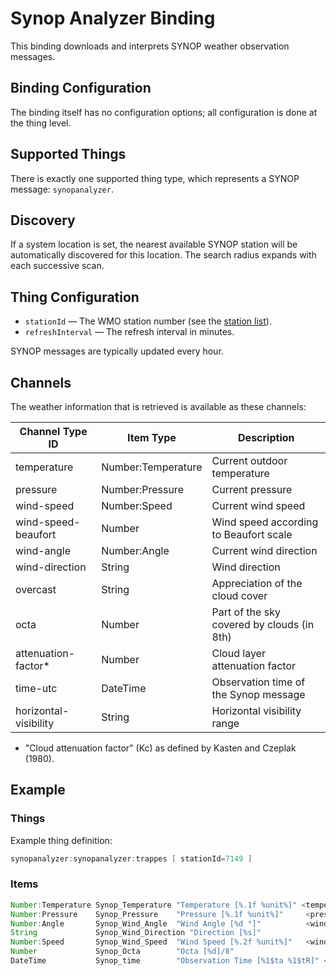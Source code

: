 # Synop Analyzer Binding

This binding downloads and interprets SYNOP weather observation messages.

## Binding Configuration

The binding itself has no configuration options; all configuration is done at the thing level.

## Supported Things

There is exactly one supported thing type, which represents a SYNOP message: `synopanalyzer`.

## Discovery

If a system location is set, the nearest available SYNOP station will be automatically discovered for this location.
The search radius expands with each successive scan.

## Thing Configuration

- `stationId` — The WMO station number (see the [station list](https://www.ogimet.com/gsynop_nav.phtml.en)).
- `refreshInterval` — The refresh interval in minutes.

SYNOP messages are typically updated every hour.

## Channels

The weather information that is retrieved is available as these channels:

| Channel Type ID       | Item Type          | Description                                |
|-----------------------|--------------------|--------------------------------------------|
| temperature           | Number:Temperature | Current outdoor temperature                |
| pressure              | Number:Pressure    | Current pressure                           |
| wind-speed            | Number:Speed       | Current wind speed                         |
| wind-speed-beaufort   | Number             | Wind speed according to Beaufort scale     |
| wind-angle            | Number:Angle       | Current wind direction                     |
| wind-direction        | String             | Wind direction                             |
| overcast              | String             | Appreciation of the cloud cover            |
| octa                  | Number             | Part of the sky covered by clouds (in 8th) |
| attenuation-factor*   | Number             | Cloud layer attenuation factor             |
| time-utc              | DateTime           | Observation time of the Synop message      |
| horizontal-visibility | String             | Horizontal visibility range                |

- "Cloud attenuation factor" (Kc) as defined by Kasten and Czeplak (1980).

## Example

### Things

Example thing definition:

```java
synopanalyzer:synopanalyzer:trappes [ stationId=7149 ]
```

### Items

```java
Number:Temperature Synop_Temperature "Temperature [%.1f %unit%]" <temperature> { channel = "synopanalyzer:synopanalyzer:trappes:temperature" }
Number:Pressure    Synop_Pressure    "Pressure [%.1f %unit%]"     <pressure>   { channel = "synopanalyzer:synopanalyzer:trappes:pressure" }
Number:Angle       Synop_Wind_Angle  "Wind Angle [%d °]"          <wind>       { channel = "synopanalyzer:synopanalyzer:trappes:wind-angle" }
String             Synop_Wind_Direction "Direction [%s]"                        { channel = "synopanalyzer:synopanalyzer:trappes:wind-direction" }
Number:Speed       Synop_Wind_Speed  "Wind Speed [%.2f %unit%]"   <wind>       { channel = "synopanalyzer:synopanalyzer:trappes:wind-speed" }
Number             Synop_Octa        "Octa [%d]/8"                              { channel = "synopanalyzer:synopanalyzer:trappes:octa" }
DateTime           Synop_time        "Observation Time [%1$ta %1$tR]" <clock>  { channel = "synopanalyzer:synopanalyzer:trappes:time-utc" }
```
